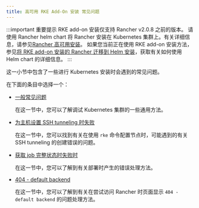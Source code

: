 ```yaml
---
title: 高可用 RKE Add-On 安装 常见问题
---
```


:::important 重要提示
RKE add-on 安装仅支持 Rancher v2.0.8 之前的版本。
请使用 Rancher helm chart 将 Rancher 安装在 Kubernetes 集群上。有关详细信息，请参见[Rancher 高可用安装](/docs/installation/k8s-install/_index)。
如果您当前正在使用 RKE add-on 安装方法，参见[将 RKE add-on 安装的 Rancher 迁移到 Helm 安装](/docs/upgrades/upgrades/migrating-from-rke-add-on/_index)，获取有关如何使用 Helm chart 的详细信息。
:::

这一小节中包含了一些进行 Kubernetes 安装时会遇到的常见问题。

在下面的条目中选择一个：

- [一般常见问题](/docs/installation/options/rke-add-on/troubleshooting/generic-troubleshooting/_index)

  在这一节中，您可以了解调试 Kubernetes 集群的一些通用方法。

- [为主机设置 SSH tunneling 时失败](https://rancher.com/docs/rke/latest/en/troubleshooting/ssh-connectivity-errors/)

  在这一节中，您可以找到有关在使用 `rke` 命令配置节点时，可能遇到的有关 SSH tunneling 的创建错误的问题。

- [获取 job 完整状态时失败时](/docs/installation/options/rke-add-on/troubleshooting/job-complete-status/_index)

  在这一节中，您可以了解到有关部署时产生的错误处理方法。

- [404 - default backend](/docs/installation/options/rke-add-on/troubleshooting/404-default-backend/_index)

  在这一节中，您可以了解到有关在尝试访问 Rancher 时页面显示 `404 - default backend` 的问题处理方法。
